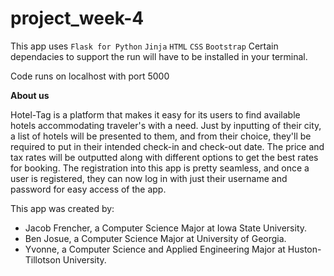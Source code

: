# project_week-4

This app uses `Flask for Python` `Jinja` `HTML` `CSS` `Bootstrap` 
Certain dependacies to support the run will have to be installed in your terminal.

Code runs on localhost with port 5000

**About us**

Hotel-Tag is a platform that makes it easy for its users to find available hotels accommodating traveler's with a need. Just by inputting of their city, a list of hotels will be presented to them, and from their choice, they'll be required to put in their intended check-in and check-out date. The price and tax rates will be outputted along with different options to get the best rates for booking.
The registration into this app is pretty seamless, and once a user is registered, they can now log in with just their username and password for easy access of the app.

This app was created by:
- Jacob Frencher, a Computer Science Major at Iowa State University.
- Ben Josue, a Computer Science Major at University of Georgia.
- Yvonne, a Computer Science and Applied Engineering Major at Huston-Tillotson University.
